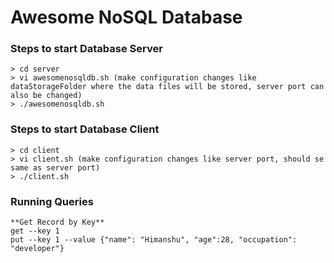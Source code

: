 # Awesome NoSQL Database

### Steps to start Database Server

```
> cd server
> vi awesomenosqldb.sh (make configuration changes like dataStorageFolder where the data files will be stored, server port can also be changed)
> ./awesomenosqldb.sh
```

### Steps to start Database Client

```
> cd client
> vi client.sh (make configuration changes like server port, should se same as server port)
> ./client.sh
```

### Running Queries

```
**Get Record by Key**
get --key 1
put --key 1 --value {"name": "Himanshu", "age":28, "occupation": "developer"}
```
